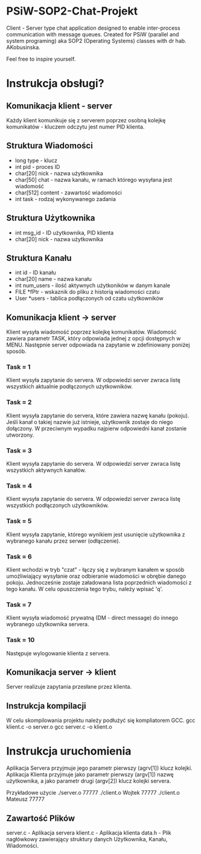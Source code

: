 # PSiW-SOP2-Chat-Projekt

Client - Server type chat application designed to enable inter-process communication with message queues. Created for PSiW (parallel and system programing) aka SOP2 (Operating Systems) classes with dr hab. AKobusinska. 

Feel free to inspire yourself.

# Instrukcja obsługi?

## Komunikacja klient - server

Każdy klient komunikuje się z serverem poprzez osobną kolejkę komunikatów - kluczem odczytu jest numer PID klienta.

## Struktura Wiadomości
* long type - klucz
* int pid - proces ID
* char[20] nick - nazwa użytkownika
* char[50] chat - nazwa kanału, w ramach którego wysyłana jest wiadomość
* char[512] content - zawartość wiadomości
* int task - rodzaj wykonywanego zadania

## Struktura Użytkownika
* int msg_id - ID użytkownika, PID klienta
* char[20] nick - nazwa użytkownika

## Struktura Kanału
* int id - ID kanału
* char[20] name - nazwa kanału
* int num_users - ilość aktywnych użytkoników w danym kanale
* FILE *fPtr - wskaznik do pliku z historią wiadomości czatu
* User *users - tablica podłączonych od czatu użytkowników

## Komunikacja klient -> server

Klient wysyła wiadomość poprzez kolejkę komunikatów. Wiadomość zawiera parametr TASK, który odpowiada jednej z opcji dostępnych w MENU. Następnie server odpowiada na zapytanie w zdefiniowany poniżej sposób.

### Task = 1
Klient wysyła zapytanie do servera. W odpowiedzi server zwraca listę wszystkich aktualnie podłączonych użytkowników.

### Task = 2
Klient wysyła zapytanie do servera, które zawiera nazwę kanału (pokoju). Jeśli kanał o takiej nazwie już istnieje, użytkownik zostaje do niego dołączony. W przeciwnym wypadku najpierw odpowiedni kanał zostanie utworzony.

###  Task = 3
Klient wysyła zapytanie do servera. W odpowiedzi server zwraca listę wszystkich aktywnych kanałów.

###  Task = 4
Klient wysyła zapytanie do servera. W odpowiedzi server zwraca listę wszystkich podłączonych użytkowników.

### Task = 5
Klient wysyła zapytanie, którego wynikiem jest usunięcie użytkownika z wybranego kanału przez serwer (odłączenie).

###  Task = 6
Klient wchodzi w tryb "czat" - łączy się z wybranym kanałem w sposób umożliwiający wysyłanie oraz odbieranie wiadomości w obrębie danego pokoju. Jednocześnie zostaje załadowana lista poprzednich wiadomości z tego kanału. W celu opuszczenia tego trybu, należy wpisać 'q'.

### Task = 7
Klient wysyła wiadomość prywatną (DM - direct message) do innego wybranego użytkownika servera.

### Task = 10
Następuje wylogowanie klienta z servera.

## Komunikacja server -> klient
Server realizuje zapytania przesłane przez klienta.

## Instrukcja kompilacji
W celu skompilowania projektu należy podłużyć się kompliatorem GCC.
gcc klient.c -o server.o
gcc server.c -o klient.o

# Instrukcja uruchomienia
Aplikacja Servera przyjmuje jego parametr pierwszy (agrv[1]) klucz kolejki.
Aplikacja Klienta przyjmuje jako parametr pierwszy (argv[1]) nazwę użytkownika, a jako parametr drugi (argv[2]) klucz kolejki servera.

Przykładowe użycie
./server.o 77777
./client.o Wojtek 77777
./client.o Mateusz 77777

## Zawartość Plików
server.c - Aplikacja servera
klient.c - Aplikacja klienta
data.h - Plik nagłówkowy zawierający struktury danych Użytkownika, Kanału, Wiadomości.
